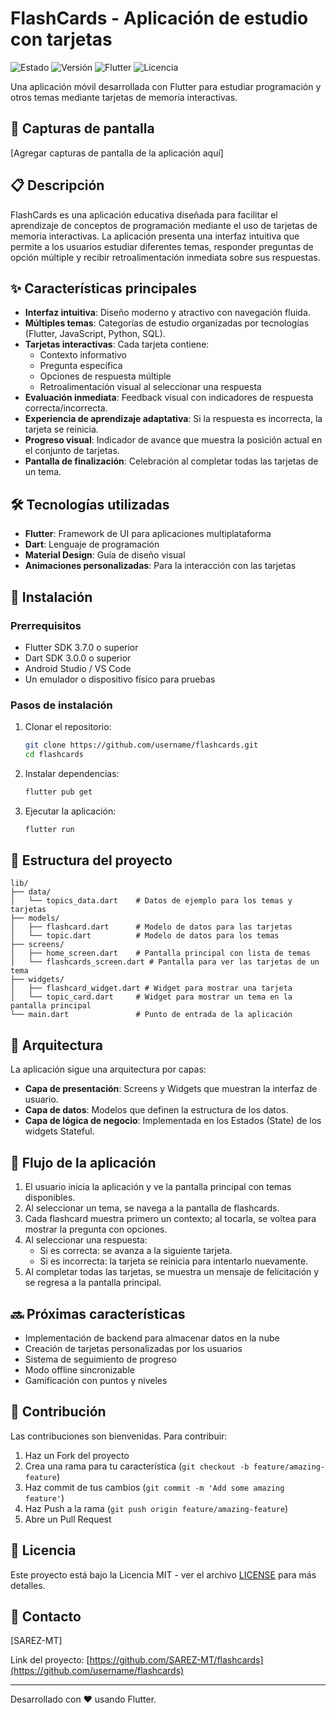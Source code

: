 # FlashCards - Aplicación de estudio con tarjetas

![Estado](https://img.shields.io/badge/estado-en%20desarrollo-yellow)
![Versión](https://img.shields.io/badge/versión-1.0.0-blue)
![Flutter](https://img.shields.io/badge/Flutter-3.7.0+-02569B?logo=flutter)
![Licencia](https://img.shields.io/badge/licencia-MIT-green)

Una aplicación móvil desarrollada con Flutter para estudiar programación y otros temas mediante tarjetas de memoria interactivas.

## 📱 Capturas de pantalla

[Agregar capturas de pantalla de la aplicación aquí]

## 📋 Descripción

FlashCards es una aplicación educativa diseñada para facilitar el aprendizaje de conceptos de programación mediante el uso de tarjetas de memoria interactivas. La aplicación presenta una interfaz intuitiva que permite a los usuarios estudiar diferentes temas, responder preguntas de opción múltiple y recibir retroalimentación inmediata sobre sus respuestas.

## ✨ Características principales

- **Interfaz intuitiva**: Diseño moderno y atractivo con navegación fluida.
- **Múltiples temas**: Categorías de estudio organizadas por tecnologías (Flutter, JavaScript, Python, SQL).
- **Tarjetas interactivas**: Cada tarjeta contiene:
  - Contexto informativo
  - Pregunta específica
  - Opciones de respuesta múltiple
  - Retroalimentación visual al seleccionar una respuesta
- **Evaluación inmediata**: Feedback visual con indicadores de respuesta correcta/incorrecta.
- **Experiencia de aprendizaje adaptativa**: Si la respuesta es incorrecta, la tarjeta se reinicia.
- **Progreso visual**: Indicador de avance que muestra la posición actual en el conjunto de tarjetas.
- **Pantalla de finalización**: Celebración al completar todas las tarjetas de un tema.

## 🛠️ Tecnologías utilizadas

- **Flutter**: Framework de UI para aplicaciones multiplataforma
- **Dart**: Lenguaje de programación
- **Material Design**: Guía de diseño visual
- **Animaciones personalizadas**: Para la interacción con las tarjetas

## 🚀 Instalación

### Prerrequisitos

- Flutter SDK 3.7.0 o superior
- Dart SDK 3.0.0 o superior
- Android Studio / VS Code
- Un emulador o dispositivo físico para pruebas

### Pasos de instalación

1. Clonar el repositorio:
   ```bash
   git clone https://github.com/username/flashcards.git
   cd flashcards
   ```

2. Instalar dependencias:
   ```bash
   flutter pub get
   ```

3. Ejecutar la aplicación:
   ```bash
   flutter run
   ```

## 📁 Estructura del proyecto

```
lib/
├── data/
│   └── topics_data.dart    # Datos de ejemplo para los temas y tarjetas
├── models/
│   ├── flashcard.dart      # Modelo de datos para las tarjetas
│   └── topic.dart          # Modelo de datos para los temas
├── screens/
│   ├── home_screen.dart    # Pantalla principal con lista de temas
│   └── flashcards_screen.dart # Pantalla para ver las tarjetas de un tema
├── widgets/
│   ├── flashcard_widget.dart # Widget para mostrar una tarjeta
│   └── topic_card.dart     # Widget para mostrar un tema en la pantalla principal
└── main.dart               # Punto de entrada de la aplicación
```

## 🧩 Arquitectura

La aplicación sigue una arquitectura por capas:

- **Capa de presentación**: Screens y Widgets que muestran la interfaz de usuario.
- **Capa de datos**: Modelos que definen la estructura de los datos.
- **Capa de lógica de negocio**: Implementada en los Estados (State) de los widgets Stateful.

## 🔄 Flujo de la aplicación

1. El usuario inicia la aplicación y ve la pantalla principal con temas disponibles.
2. Al seleccionar un tema, se navega a la pantalla de flashcards.
3. Cada flashcard muestra primero un contexto; al tocarla, se voltea para mostrar la pregunta con opciones.
4. Al seleccionar una respuesta:
   - Si es correcta: se avanza a la siguiente tarjeta.
   - Si es incorrecta: la tarjeta se reinicia para intentarlo nuevamente.
5. Al completar todas las tarjetas, se muestra un mensaje de felicitación y se regresa a la pantalla principal.

## 🔜 Próximas características

- Implementación de backend para almacenar datos en la nube
- Creación de tarjetas personalizadas por los usuarios
- Sistema de seguimiento de progreso
- Modo offline sincronizable
- Gamificación con puntos y niveles

## 🤝 Contribución

Las contribuciones son bienvenidas. Para contribuir:

1. Haz un Fork del proyecto
2. Crea una rama para tu característica (`git checkout -b feature/amazing-feature`)
3. Haz commit de tus cambios (`git commit -m 'Add some amazing feature'`)
4. Haz Push a la rama (`git push origin feature/amazing-feature`)
5. Abre un Pull Request

## 📄 Licencia

Este proyecto está bajo la Licencia MIT - ver el archivo [LICENSE](LICENSE) para más detalles.

## 📧 Contacto

[SAREZ-MT] 

Link del proyecto: [https://github.com/SAREZ-MT/flashcards](https://github.com/username/flashcards)

---

Desarrollado con ❤️ usando Flutter.

